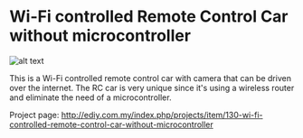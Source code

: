 # Wi-Fi controlled Remote Control Car without microcontroller
![alt text](https://cloud.githubusercontent.com/assets/2958810/10996913/cc043aac-84c3-11e5-87ad-259299fe47bc.jpg "Wi-Fi controlled RC car")

This is a Wi-Fi controlled remote control car with camera that can be driven over the internet. The RC car is very unique since it's using a wireless router and eliminate the need of a microcontroller.

Project page: http://ediy.com.my/index.php/projects/item/130-wi-fi-controlled-remote-control-car-without-microcontroller
